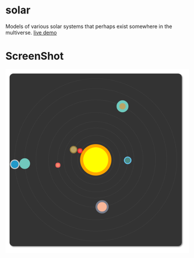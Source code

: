 # solar

Models of various solar systems that perhaps exist somewhere in the multiverse. [live demo](https://strawstack.github.com/InteractiveArt/solar)

# ScreenShot

[![](./screenshot.png)](http://strawstack.github.io/solar)
